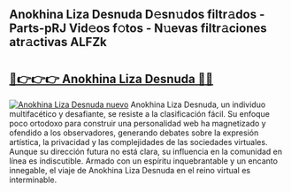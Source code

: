## Anokhina Liza Desnuda D𝚎sn𝚞dos filtr𝚊dos - Parts-pRJ Vid𝚎os f𝚘tos - N𝚞evas filtr𝚊ciones atr𝚊ctivas ALFZk

# <h2><a href="http://mb2gln.tromn.icu/?c=Anokhina+Liza+Desnuda">🔗👉👉👉 Anokhina Liza Desnuda 🔗🔗</a></h2>

[![Anokhina Liza Desnuda nuevo](https://i.imgur.com/pEAQMta.gif)](http://mb2gln.tromn.icu/?c=Anokhina+Liza+Desnuda)
Anokhina Liza Desnuda, un individuo multifacético y desafiante, se resiste a la clasificación fácil. Su enfoque poco ortodoxo para construir una personalidad web ha magnetizado y ofendido a los observadores, generando debates sobre la expresión artística, la privacidad y las complejidades de las sociedades virtuales. Aunque su dirección futura no está clara, su influencia en la comunidad en línea es indiscutible. Armado con un espíritu inquebrantable y un encanto innegable, el viaje de Anokhina Liza Desnuda en el reino virtual es interminable.
